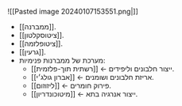 
![[Pasted image 20240107153551.png|]]
- [[ממברנה]].
- [[ציטוסקלטון]].
- [[ציטופלזמה]].
- [[גרעין]].
- מערכת של ממברנות פנימיות:
  - [[רשתית תוך-פלזמית]] ← ייצור חלבונים וליפידים.
  - [[אברון גולג׳י]] ← אריזת חלבונים ושומנים.
  - [[ליזוזום]] ← פירוק חומרים.
  - [[מיטוכונדריון]] ← ייצור אנרגיה בתא.